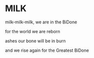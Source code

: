 # MILK

milk-milk-milk, we are in the BiDone

for the world we are reborn

ashes our bone will be in burn

and we rise again for the Greatest BiDone

